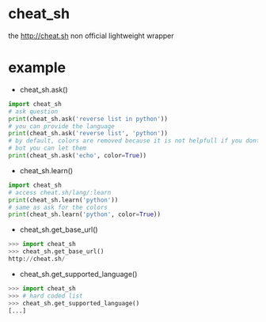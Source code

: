 # cheat_sh

the http://cheat.sh non official lightweight wrapper

# example

-   cheat_sh.ask()
```python
import cheat_sh
# ask question
print(cheat_sh.ask('reverse list in python'))
# you can provide the language
print(cheat_sh.ask('reverse list', 'python'))
# by default, colors are removed because it is not helpfull if you dont print it on a terminal
# but you can let them
print(cheat_sh.ask('echo', color=True))
```

-   cheat_sh.learn()
```python
import cheat_sh
# access cheat.sh/lang/:learn
print(cheat_sh.learn('python'))
# same as ask for the colors
print(cheat_sh.learn('python', color=True))
```

-   cheat_sh.get_base_url()
```python
>>> import cheat_sh
>>> cheat_sh.get_base_url()
http://cheat.sh/
```

-   cheat_sh.get_supported_language()
```python
>>> import cheat_sh
>>> # hard coded list
>>> cheat_sh.get_supported_language()
[...]
```
